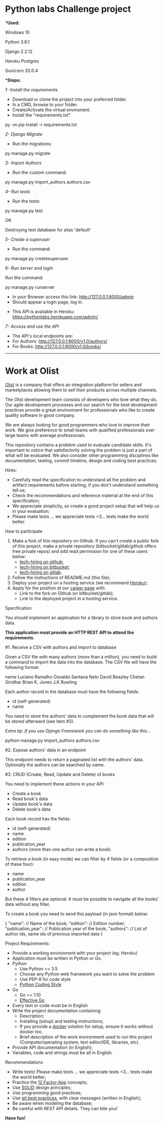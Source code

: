 # Python labs Challenge project

***Used:**

Windows 10 

Python 3.8.1

Django 2.2.12

Heroku Postgres

Gunicorn 20.0.4


***Steps:**

*1- *Install the requirements**

 - Download or clone the project into your preferred folder.
- In a CMD, browse to your folder.
- Create/Activate the virtual enviroment.
- Install the "requirements.txt"

py -m pip install -r requirements.txt


*2- Django Migrate*

- Run the migrations:

py manage.py migrate


*3- Import Authors*

- Run the custom command:

py manage.py import_authors authors.csv

  
*4- Run tests*

 - Run the tests:

py manage.py test

OK

Destroying test database for alias 'default'

  
*5- Create a superuser*

- Run the command:

py manage.py createsuperuser

  
*6- Run server and login*

Run the command:

py manage.py runserver


- In your Browser access this link: http://127.0.0.1:8000/admin
- Should appear a login page, log in.

* This API is available in Heroku: https://pythonlabs.herokuapp.com/admin/

*7- Access and use the API*

- The API's local endpoints are:
- For Authors: http://127.0.0.1:8000/v1.0/authors/
- For Books: http://127.0.0.1:8000/v1.0/books/
---------------------------------------------------------------------------------

# Work at Olist

[Olist](https://olist.com/) is a company that offers an integration platform for sellers and marketplaces allowing them to sell their products across multiple channels.

The Olist development team consists of developers who love what they do. Our agile development processes and our search for the best development practices provide a great environment for professionals who like to create quality software in good company.

We are always looking for good programmers who love to improve their work. We give preference to small teams with qualified professionals over large teams with average professionals.

This repository contains a problem used to evaluate candidate skills. It's important to notice that satisfactorily solving the problem is just a part of what will be evaluated. We also consider other programming disciplines like documentation, testing, commit timeline, design and coding best practices.

Hints:

* Carefully read the specification to understand all the problem and artifact requirements before starting, if you don't understand something tell us;
* Check the recommendations and reference material at the end of this specification;
* We appreciate simplicity, so create a good project setup that will help us in your evaluation;
* Please make tests ... we appreciate tests <3... tests make the world better.

How to participate

1. Make a fork of this repository on Github. If you can't create a public fork of this project, make a private repository (bitbucket/gitlab/github offers free private repos) and add read permission for one of these users below:
    * [tech-hiring on github](https://github.com/tech-hiring);
    * [tech-hiring on bitbucket](https://bitbucket.org/tech-hiring);
    * [tech-hiring on gitlab](https://gitlab.com/tech-hiring).
2. Follow the instructions of README.md (this file);
3. Deploy your project on a hosting service (we recommend [Heroku](https://heroku.com));
4. Apply for the position at our [career page](https://olist.gupy.io/) with:
    * Link to the fork on Github (or bitbucket/gitlab);
    * Link to the deployed project in a hosting service.

Specification

You should implement an application for a library to store book and authors data.

**This application must provide an HTTP REST API to attend the requirements.**

#1. Receive a CSV with authors and import to database

Given a CSV file with many authors (more than a million), you need to build a command to import the data into the database. The CSV file will have the following format:


name
Luciano Ramalho
Osvaldo Santana Neto
David Beazley
Chetan Giridhar
Brian K. Jones
J.K Rowling


Each author record in the database must have the following fields:

* id (self-generated)
* name

You need to store the authors' data to complement the book data that will be stored afterward (see item #3).

_Extra tip: If you use Django Framework you can do something like this..._


python manage.py import_authors authors.csv


#2. Expose authors' data in an endpoint

This endpoint needs to return a paginated list with the authors' data. Optionally the authors can be searched by name.

#3. CRUD (Create, Read, Update and Delete) of books

You need to implement these actions in your API:

* Create a book
* Read book's data
* Update book's data
* Delete book's data

Each book record has the fields:

* id (self-generated)
* name
* edition
* publication_year
* authors (more than one author can write a book)

To retrieve a book (in easy mode) we can filter by 4 fields (or a composition of these four):

* name
* publication_year
* edition
* author

But these 4 filters are optional. It must be possible to navigate all the books' data without any filter.

To create a book you need to send this payload (in json format) below:


{
 "name": // Name of the book;
 "edition": // Edition number;
 "publication_year": // Publication year of the book;
 "authors": // List of author ids, same ids of previous imported data
}


Project Requirements:

* Provide a working environment with your project (eg. Heroku)
* Application must be written in Python or Go.
* Python
    * Use Python >= 3.5
    * Choose any Python web framework you want to solve the problem
    * Use PEP-8 for code style
    * [Python Coding Style](http://docs.python-guide.org/en/latest/writing/style/)
* Go
    * Go >= 1.10
    * [Effective Go](https://golang.org/doc/effective_go.html)
* Every text or code must be in English
* Write the project documentation containing:
    * Description;
    * Installing (setup) and testing instructions;
    * If you provide a [docker](https://www.docker.com/) solution for setup, ensure it works without docker too.
    * Brief description of the work environment used to run this project (Computer/operating system, text editor/IDE, libraries, etc).
* Provide API documentation (in English);
* Variables, code and strings must be all in English.

Recommendations

* Write tests! Please make tests ... we appreciate tests <3... tests make the world better;
* Practice the [12 Factor-App](http://12factor.net) concepts;
* Use [SOLID](https://en.wikipedia.org/wiki/SOLID_(object-oriented_design)) design principles;
* Use programming good practices;
* Use [git best practices](https://www.git-tower.com/learn/git/ebook/en/command-line/appendix/best-practices), with clear messages (written in English);
* Be aware when modeling the database;
* Be careful with REST API details. They can bite you!

**Have fun!**
